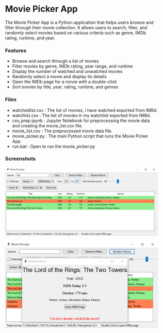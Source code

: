 # Movie Picker App
The Movie Picker App is a Python application that helps users browse and filter through their movie collection. It allows users to search, filter, and randomly select movies based on various criteria such as genre, IMDb rating, runtime, and year.

### Features
- Browse and search through a list of movies
- Filter movies by genre, IMDb rating, year range, and runtime
- Display the number of watched and unwatched movies
- Randomly select a movie and display its details
- Open the IMDb page for a movie with a double-click
- Sort movies by title, year, rating, runtime, and genres


### Files
- watchedlist.csv : The list of movies, i have watched exported from IMBd.
- watchlist.csv   : The list of movies in my watchlist exported from IMBd.
- csv_prep.ipynb  : Jupyter Notebook for preprocessing the movie data and creating the movie_list.csv file.
- movie_list.csv  : The preprocessed movie data file.
- movie_picker.py : The main Python script that runs the Movie Picker App.
- run.bat         : Open to run the movie_picker.py

### Screenshots

![Main Window](Screenshot_1.png)
<br>

![Random Selection Window](Screenshot_2.png)
